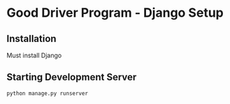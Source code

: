 # Good Driver Program - Django Setup

## Installation
Must install Django

## Starting Development Server
`python manage.py runserver`
